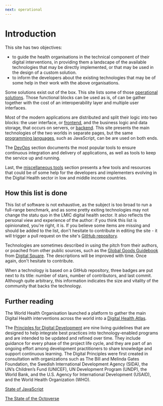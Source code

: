 ```yaml
---
next: operational
---
```


# Introduction

This site has two objectives:

- to guide the health organisations in the technical component of their digital interventions, in providing them a landscape of the available technologies that may be directly implemented, or that may be used in the design of a custom solution.
- to inform the developers about the existing technologies that may be of some help in their work with the above organisations.

Some solutions exist out of the box. This site lists some of those [operational solutions](/operational). Those functional blocks can be used as is, of can be gather together with the cost of an interoperability layer and multiple user interfaces.

Most of the modern applications are distributed and split their logic into two blocks: the user interface, or [frontend](/frontend), and the business logic and data storage, that occurs on servers, or [backend](/backend).
This site presents the main technologies of the two worlds in separate pages, but the same [programming languages](/languages), such as JavaScript, can be are used on both ends.

The [DevOps](/devops) section documents the most popular tools to ensure continuous integration and delivery of applications, as well as tools to keep the service up and running.

Last, the [miscellaneous tools](/tools) section presents a few tools and resources that could be of some help for the developers and implementers evolving in the Digital Health sector in low and middle income countries.

<!-- ## Learn

[freeCodeCamp](https://www.freecodecamp.org/)

[Awesome Roadmaps](https://github.com/orsanawwad/awesome-roadmaps) -->

## How this list is done

This list of software is not exhaustive, as the subject is too broad to run a full-range benchmark, and as some pretty exiting technologies may not change the statu quo in the LMIC digital health sector. It also reflects the personal view and experience of the author: if you think this list is opinionated, you're right, it is. If you believe some items are missing and should be added to the list, don't hesitate to contribute in editing the site - it will trigger a pull request on the site's [GitHub repository](https://github.com/platyplus/health-oss).

Technologies are sometimes described in using the pitch from their authors, or poached from other public sources, such as the [Global Goods Guidebook](https://digitalsquare.org/resources/2019/9/13/global-goods-guidebook) from [Digital Square](https://digitalsquare.org/). The descriptions will be improved with time. Once again, don't hesitate to contribute.

When a technology is based on a GitHub repository, three badges are put next to its title: number of stars, number of contributors, and last commit. Although quite arbitrary, this information indicates the size and vitality of the community that backs the technology.

## Further reading

The World Health Organisation launched a platform to gather the main Digital Health interventions across the world into a [Digital Health Atlas](https://www.digitalhealthatlas.org/).

The [Principles for Digital Development](https://digitalprinciples.org/) are nine living guidelines that are designed to help integrate best practices into technology-enabled programs and are intended to be updated and refined over time. They include guidance for every phase of the project life cycle, and they are part of an ongoing effort among development practitioners to share knowledge and support continuous learning. The Digital Principles were first created in consultation with organizations such as The Bill and Melinda Gates Foundation, the Swedish International Development Agency (SIDA), the UN’s Children’s Fund (UNICEF), UN Development Program (UNDP), the World Bank, and the U.S. Agency for International Development (USAID), and the World Health Organization (WHO).

[State of JavaScript](https://stateofjs.com/)

[The State of the Octoverse](https://octoverse.github.com/)
